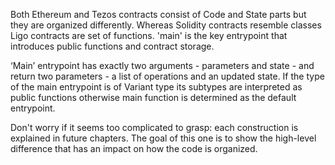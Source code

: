Both Ethereum and Tezos contracts consist of Code and State parts but they are organized differently. Whereas Solidity contracts resemble classes Ligo contracts are set of functions. 'main' is the key entrypoint that introduces public functions and contract storage. 


‘Main’ entrypoint has exactly two arguments - parameters and state - and return two parameters - a list of operations and an updated state. If the type of the main entrypoint is of Variant type its subtypes are interpreted as public functions otherwise main function is determined as the default entrypoint. 


Don't worry if it seems too complicated to grasp: each construction is explained in future chapters. The goal of this one is to show the high-level difference that has an impact on how the code is organized.
